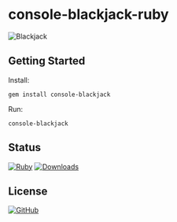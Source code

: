 # console-blackjack-ruby

![Blackjack](https://raw.githubusercontent.com/gdonald/console-blackjack-ruby/master/bj.png)

## Getting Started

Install:

    gem install console-blackjack

Run:

    console-blackjack

## Status

[![Ruby](https://github.com/gdonald/console-blackjack-ruby/workflows/Ruby/badge.svg)](https://github.com/gdonald/console-blackjack-ruby/actions)
[![Downloads](https://ruby-gem-downloads-badge.herokuapp.com/console-blackjack?color=blue&type=total&total_label=)](https://rubygems.org/gems/console-blackjack)

## License

[![GitHub](https://img.shields.io/github/license/gdonald/console-blackjack-ruby?color=aa0000)](https://github.com/gdonald/console-blackjack-ruby/blob/master/LICENSE)
